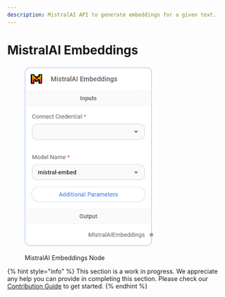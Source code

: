 ```yaml
---
description: MistralAI API to generate embeddings for a given text.
---
```


# MistralAI Embeddings

<figure><img src="../../../.gitbook/assets/image (10) (1) (1) (1).png" alt="" width="295"><figcaption><p>MistralAI Embeddings Node</p></figcaption></figure>

{% hint style="info" %}
This section is a work in progress. We appreciate any help you can provide in completing this section. Please check our [Contribution Guide](../../../contributing/) to get started.
{% endhint %}

